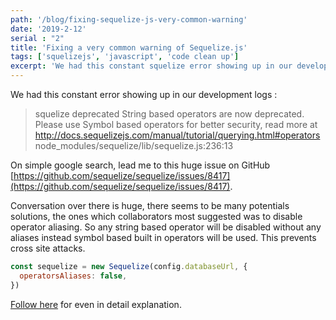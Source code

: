 ```yaml
---
path: '/blog/fixing-sequelize-js-very-common-warning'
date: '2019-2-12'
serial : "2"
title: 'Fixing a very common warning of Sequelize.js'
tags: ['squelizejs', 'javascript', 'code clean up']
excerpt: 'We had this constant squelize error showing up in our development logs stating String based operators are now deprecated. It was time to fix this.'
---
```


We had this constant error showing up in our development logs :

> squelize deprecated String based operators are now deprecated. Please use Symbol based operators for better security, read more at http://docs.sequelizejs.com/manual/tutorial/querying.html#operators node_modules/sequelize/lib/sequelize.js:236:13

On simple google search, lead me to this huge issue on GitHub [https://github.com/sequelize/sequelize/issues/8417](https://github.com/sequelize/sequelize/issues/8417).

Conversation over there is huge, there seems to be many potentials solutions, the ones which collaborators most suggested was to disable operator aliasing. So any string based operator will be disabled without any aliases instead symbol based built in operators will be used. This prevents cross site attacks.

```javascript
const sequelize = new Sequelize(config.databaseUrl, {
  operatorsAliases: false,
})
```

[Follow here](https://github.com/sequelize/sequelize/issues/8417#issuecomment-341617577) for even in detail explanation.
